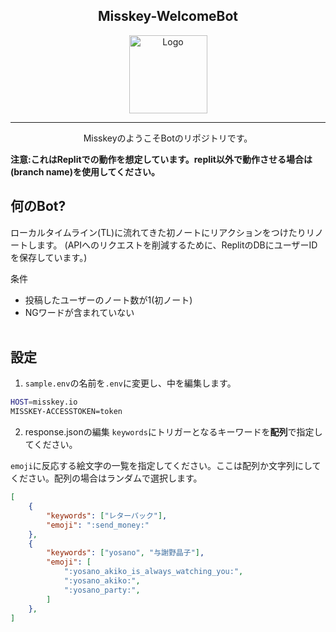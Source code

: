 <div align="center">

## Misskey-WelcomeBot
<img src="https://s3.arkjp.net/misskey/webpublic-1c253796-7dc4-4d54-8367-ad2259693ce7.png" height="125" alt="Logo" />

---
MisskeyのようこそBotのリポジトリです。
</div>

**注意:これはReplitでの動作を想定しています。replit以外で動作させる場合は(branch name)を使用してください。**

## 何のBot?
ローカルタイムライン(TL)に流れてきた初ノートにリアクションをつけたりリノートします。
(APIへのリクエストを削減するために、ReplitのDBにユーザーIDを保存しています。)

条件
- 投稿したユーザーのノート数が1(初ノート)
- NGワードが含まれていない
<br /><br />

## 設定
1. `sample.env`の名前を`.env`に変更し、中を編集します。
```sh
HOST=misskey.io
MISSKEY-ACCESSTOKEN=token
```
2. response.jsonの編集
`keywords`にトリガーとなるキーワードを**配列**で指定してください。

`emoji`に反応する絵文字の一覧を指定してください。ここは配列か文字列にしてください。配列の場合はランダムで選択します。
```json
[
    {
        "keywords": ["レターパック"],
        "emoji": ":send_money:"
    },
    {
        "keywords": ["yosano", "与謝野晶子"],
        "emoji": [
            ":yosano_akiko_is_always_watching_you:",
            ":yosano_akiko:",
            ":yosano_party:",
        ]
    },
]
```
